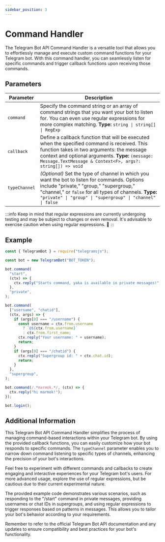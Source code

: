 ```yaml
---
sidebar_position: 3
---
```

# Command Handler

The Telegram Bot API Command Handler is a versatile tool that allows you to effortlessly manage and execute custom command functions for your Telegram bot. With this command handler, you can seamlessly listen for specific commands and trigger callback functions upon receiving those commands.

## Parameters

| Parameter     | Description                                                                                                                                                                                                                                                      |
| ------------- | ---------------------------------------------------------------------------------------------------------------------------------------------------------------------------------------------------------------------------------------------------------------- |
| `command`     | Specify the command string or an array of command strings that you want your bot to listen for. You can even use regular expressions for more complex matching. **Type:** `string \| string[] \| RegExp`                                                         |
| `callback`    | Define a callback function that will be executed when the specified command is received. This function takes in two arguments: the message context and optional arguments. **Type:** `(message: Message.TextMessage & Context<F>, args?: string[]) => void`      |
| `typeChannel` | _(Optional)_ Set the type of channel in which you want the bot to listen for commands. Options include "private," "group," "supergroup," "channel," or `false` for all types of channels. **Type:** `"private" \| "group" \| "supergroup" \| "channel" \| false` |

:::info
Keep in mind that regular expressions are currently undergoing testing and may be subject to changes or even removal. It's advisable to exercise caution when using regular expressions. 🧐
:::

## Example

```javascript
const { TelegramBot } = require("telegramsjs");

const bot = new TelegramBot("BOT_TOKEN");

bot.command(
  "start",
  (ctx) => {
    ctx.reply("Starts command, yaka is available in private messages!");
  },
  "private",
);

bot.command(
  ["username", "chatid"],
  (ctx, args) => {
    if (args[0] === "/username") {
      const username = ctx.from.username
        ? `@${ctx.from.username}`
        : ctx.from.first_name;
      ctx.reply("Your username: " + username);
      return;
    }
    if (args[0] === "/chatid") {
      ctx.reply("Supergroup id: " + ctx.chat.id);
      return;
    }
  },
  "supergroup",
);

bot.command(/.*marmok.*/, (ctx) => {
  ctx.reply("hi marmok!");
});

bot.login();
```

## Additional Information

This Telegram Bot API Command Handler simplifies the process of managing command-based interactions within your Telegram bot. By using the provided callback functions, you can easily customize how your bot responds to specific commands. The `typeChannel` parameter enables you to narrow down command listening to specific types of channels, enhancing the precision of your bot's interactions.

Feel free to experiment with different commands and callbacks to create engaging and interactive experiences for your Telegram bot's users. For more advanced usage, explore the use of regular expressions, but be cautious due to their current experimental nature.

The provided example code demonstrates various scenarios, such as responding to the "/start" command in private messages, providing usernames or chat IDs in supergroups, and using regular expressions to trigger responses based on patterns in messages. This allows you to tailor your bot's behavior according to your requirements.

Remember to refer to the official Telegram Bot API documentation and any updates to ensure compatibility and best practices for your bot's functionality.

